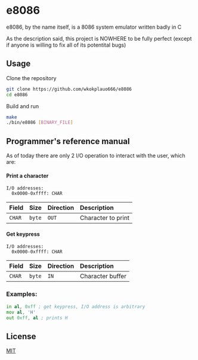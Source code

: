 
# e8086

e8086, by the name itself, is a 8086 system emulator written badly in C  

As the description said, this project is NOWHERE to be fully perfect (except if anyone is willing to fix all of its potentital bugs)



## Usage

Clone the repository
```bash
git clone https://github.com/wkokplauo666/e8086
cd e8086
```

Build and run
```bash
make
./bin/e8086 [BINARY_FILE]
```
## Programmer's reference manual
As of today there are only 2 I/O operation to interact with the user, which are:
#### Print a character

```
I/O addresses:
  0x0000-0xffff: CHAR
```

| Field | Size | Direction | Description                |
| :-------- | :------- | :------ |:------------------------- |
| `CHAR` | `byte` | `OUT` | Character to print |

#### Get keypress

```
I/O addresses:
  0x0000-0xffff: CHAR
```

| Field | Size | Direction | Description                |
| :-------- | :------- | :------ |:------------------------- |
| `CHAR` | `byte` | `IN` | Character buffer |

### Examples:

```asm
in al, 0xff ; get keypress, I/O address is arbitrary
mov al, 'H'
out 0xff, al ; prints H
```

## License

[MIT](https://choosealicense.com/licenses/mit/)

